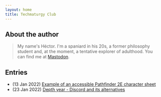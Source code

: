 ```yaml
---
layout: home
title: Techmaturgy Club
---
```

## About the author 
> My name's Héctor. I'm a spaniard in his 20s, a former philosophy student and, at the moment, a tentative explorer of adulthood. You can find me at [Mastodon](https://weirder.earth/@beehiveth).

## Entries
- (13 Jan 2022) [Example of an accessible Pathfinder 2E character sheet](entries_beehiveth/130122-pf2e-viktor.md)
- (23 Jan 2022) [Depth year - Discord and its alternatives](entries_beehiveth/230122-discord-alternatives.md)
